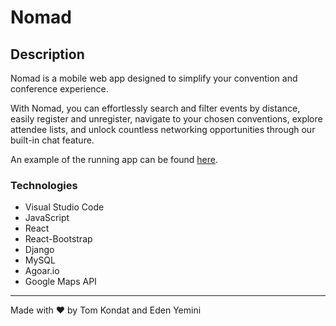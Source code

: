# Nomad

## Description

Nomad is a mobile web app designed to simplify your convention and conference experience.

With Nomad, you can effortlessly search and filter events by distance, easily register and unregister, navigate to your chosen conventions, explore attendee lists, and unlock countless networking opportunities through our built-in chat feature.

An example of the running app can be found [here](https://exlab-sapir.com:8083/).

### Technologies

- Visual Studio Code
- JavaScript
- React
- React-Bootstrap
- Django
- MySQL
- Agoar.io
- Google Maps API

---

Made with ❤️ by Tom Kondat and Eden Yemini
